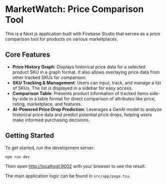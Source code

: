 # MarketWatch: Price Comparison Tool

This is a Next.js application built with Firebase Studio that serves as a price comparison tool for products on various marketplaces.

## Core Features

- **Price History Graph**: Displays historical price data for a selected product SKU in a graph format. It also allows overlaying price data from other tracked SKUs for comparison.
- **SKU Tracking & Management**: Users can input, track, and manage a list of SKUs. The list is displayed in a sidebar for easy access.
- **Comparison Table**: Presents product information of tracked items side-by-side in a table format for direct comparison of attributes like price, rating, marketplace, and features.
- **AI-Powered Price Drop Prediction**: Leverages a GenAI model to analyze historical price data and predict potential price drops, helping users make informed purchasing decisions.

## Getting Started

To get started, run the development server:

```bash
npm run dev
```

Then open [http://localhost:9002](http://localhost:9002) with your browser to see the result.

The main application logic can be found in `src/app/page.tsx`.

